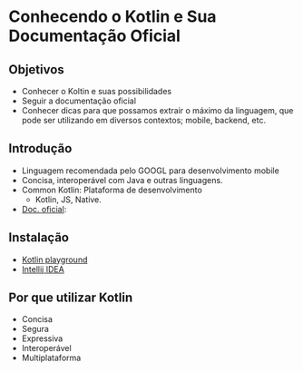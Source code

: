 # Conhecendo o Kotlin e Sua Documentação Oficial

## Objetivos

- Conhecer o Koltin e suas possibilidades
- Seguir a documentação oficial
- Conhecer dicas para que possamos extrair o máximo da linguagem, que pode ser utilizando em diversos contextos; mobile, backend, etc.

## Introdução

- Linguagem recomendada pelo GOOGL para desenvolvimento mobile
- Concisa, interoperável com Java e outras linguagens.
- Common Kotlin: Plataforma de desenvolvimento
  - Kotlin, JS, Native.
- [Doc. oficial](https://kotlinlang.org): 

## Instalação

- [Kotlin playground](https://play.kotlinlang.org)
- [Intellij IDEA](https://www.jetbrains.com/idea/download/?_gl=1*78yf3g*_ga*NDYxMDAzNjI3LjE2OTExMDkyMTI.*_ga_9J976DJZ68*MTY5MzE2NzQ2OS4xMy4xLjE2OTMxNjgwMDYuNjAuMC4w&_ga=2.197466024.607360044.1693167470-461003627.1691109212)

## Por que utilizar Kotlin

- Concisa
- Segura
- Expressiva
- Interoperável
- Multiplataforma
